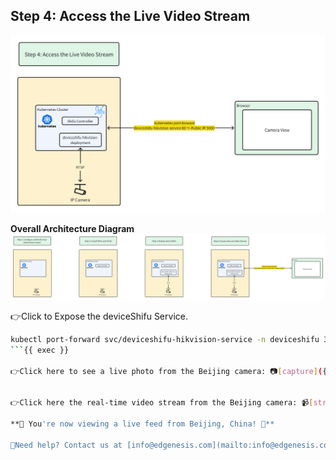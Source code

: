 ## Step 4: Access the Live Video Stream

![step4](../../images/shifu/step4.png)

**Overall Architecture Diagram**
![Architecture](../../images/shifu/overall_architecture.png)

👉Click to Expose the deviceShifu Service.

```bash
kubectl port-forward svc/deviceshifu-hikvision-service -n deviceshifu 3000:80 --address=0.0.0.0
```{{ exec }}

👉Click here to see a live photo from the Beijing camera: 📷[capture]({{TRAFFIC_HOST1_3000}}/capture)📷


👉Click here the real-time video stream from the Beijing camera: 📹[stream]({{TRAFFIC_HOST1_3000}}/stream)📹

**🎉 You're now viewing a live feed from Beijing, China! 🎉**

🔔Need help? Contact us at [info@edgenesis.com](mailto:info@edgenesis.com). We will help you out immediately.
